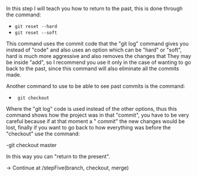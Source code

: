 In this step I will teach you how to return to the past, this is done through the command:

- <code>git reset --hard </code>
- <code>git reset --soft </code>

This command uses the commit code that the "git log" command gives you instead of "code" and also uses an option which can be "hard" or "soft", hard is much more aggressive and also removes the changes that They may be inside "add", so I recommend you use it only in the case of wanting to go back to the past, since this command will also eliminate all the commits made.

Another command to use to be able to see past commits is the command:

- <code> git checkout </code>

Where the "git log" code is used instead of the other options, thus this command shows how the project was in that "commit", you have to be very careful because if at that moment a " commit" the new changes would be lost, finally if you want to go back to how everything was before the "checkout" use the command:

-git checkout master

In this way you can "return to the present".

-> Continue at /stepFive(branch, checkout, merge)